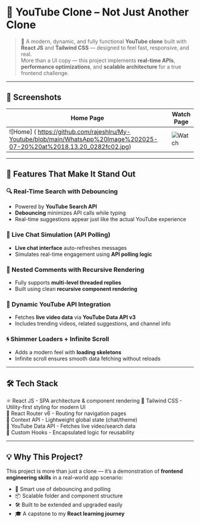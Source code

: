 # 🎥 YouTube Clone – Not Just Another Clone

> 🚀 A modern, dynamic, and fully functional **YouTube clone** built with **React JS** and **Tailwind CSS** — designed to feel fast, responsive, and real.  
> More than a UI copy — this project implements **real-time APIs**, **performance optimizations**, and **scalable architecture** for a true frontend challenge.

---

## 📸 Screenshots

| Home Page                              | Watch Page                             |
|----------------------------------------|----------------------------------------|
| ![Home]  ( https://github.com/rajeshlru/My-Youtube/blob/main/WhatsApp%20Image%202025-07-20%20at%2018.13.20_0282fc02.jpg)   | ![Watch]((https://github.com/rajeshlru/My-Youtube/blob/main/WhatsApp%20Image%202025-07-20%20at%2018.19.08_e28ef010.jpg))      |

---

## 🚀 Features That Make It Stand Out

### 🔍 Real-Time Search with Debouncing
- Powered by **YouTube Search API**
- **Debouncing** minimizes API calls while typing
- Real-time suggestions appear just like the actual YouTube experience

### 💬 Live Chat Simulation (API Polling)
- **Live chat interface** auto-refreshes messages
- Simulates real-time engagement using **API polling logic**

### 🌳 Nested Comments with Recursive Rendering
- Fully supports **multi-level threaded replies**
- Built using clean **recursive component rendering**

### 📡 Dynamic YouTube API Integration
- Fetches **live video data** via **YouTube Data API v3**
- Includes trending videos, related suggestions, and channel info

### 🌀 Shimmer Loaders + Infinite Scroll
- Adds a modern feel with **loading skeletons**
- Infinite scroll ensures smooth data fetching without reloads

---

## 🛠 Tech Stack


 ⚛️ React JS          -  SPA architecture & component rendering 
 💨 Tailwind CSS      -  Utility-first styling for modern UI    
 🔁 React Router v6   -  Routing for navigation pages           
 🎯 Context API       -  Lightweight global state (chat/theme)  
 📡 YouTube Data API  -  Fetches live video/search data        
 🧪 Custom Hooks      -  Encapsulated logic for reusability     

---

## 💡 Why This Project?

This project is more than just a clone — it’s a demonstration of **frontend engineering skills** in a real-world app scenario:
- 🧠 Smart use of debouncing and polling
- 📦 Scalable folder and component structure
- 🛠 Built to be extended and upgraded easily
- 🎓 A capstone to my **React learning journey**
